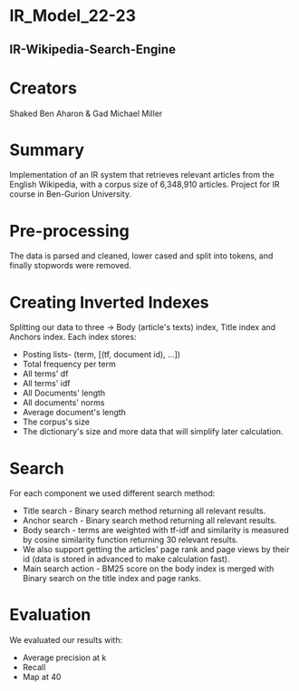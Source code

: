 # IR_Model_22-23
## IR-Wikipedia-Search-Engine
# Creators 
Shaked Ben Aharon & Gad Michael Miller
# Summary
Implementation of an IR system that retrieves relevant articles from the English Wikipedia, with a corpus size of 6,348,910 articles.
Project for IR course in Ben-Gurion University.
# Pre-processing
The data is parsed and cleaned, lower cased and split into tokens, and finally stopwords were removed.
# Creating Inverted Indexes
Splitting our data to three -> Body (article's texts) index, Title index and Anchors index.
Each index stores:
* Posting lists- (term, [(tf, document id), ...])
* Total frequency per term
* All terms' df
* All terms' idf
* All Documents' length
* All documents' norms
* Average document's length
* The corpus's size
* The dictionary's size
and more data that will simplify later calculation.
# Search
For each component we used different search method:
* Title search - Binary search method returning all relevant results.
* Anchor search - Binary search method returning all relevant results.
* Body search - terms are weighted with tf-idf and similarity is measured by cosine similarity function returning 30 relevant results.
* We also support getting the articles' page rank and page views by their id (data is stored in advanced to make calculation fast).
* Main search action - BM25 score on the body index is merged with Binary search on the title index and page ranks.
# Evaluation
We evaluated our results with:
* Average precision at k
* Recall
* Map at 40
